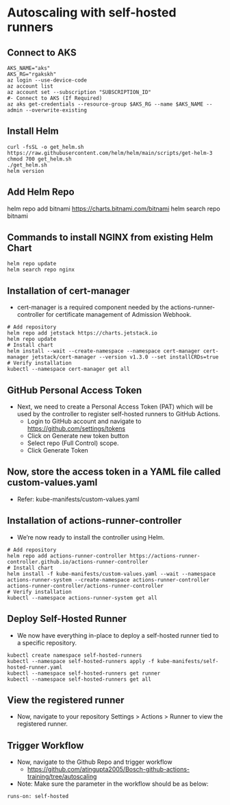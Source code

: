 #	Autoscaling with self-hosted runners
## Connect to AKS
```
AKS_NAME="aks"
AKS_RG="rgakskh"
az login --use-device-code
az account list
az account set --subscription "SUBSCRIPTION_ID"
#- Connect to AKS (If Required)
az aks get-credentials --resource-group $AKS_RG --name $AKS_NAME --admin --overwrite-existing
```

## Install Helm
```
curl -fsSL -o get_helm.sh https://raw.githubusercontent.com/helm/helm/main/scripts/get-helm-3
chmod 700 get_helm.sh
./get_helm.sh
helm version
```

## Add Helm Repo
helm repo add bitnami https://charts.bitnami.com/bitnami
helm search repo bitnami

## Commands to install NGINX from existing Helm Chart
```
helm repo update
helm search repo nginx
```


## Installation of cert-manager
- cert-manager is a required component needed by the actions-runner-controller for certificate management of Admission Webhook.
```
# Add repository
helm repo add jetstack https://charts.jetstack.io
helm repo update
# Install chart
helm install --wait --create-namespace --namespace cert-manager cert-manager jetstack/cert-manager --version v1.3.0 --set installCRDs=true
# Verify installation
kubectl --namespace cert-manager get all
```

## GitHub Personal Access Token
- Next, we need to create a Personal Access Token (PAT) which will be used by the controller to register self-hosted runners to GitHub Actions.
  - Login to GitHub account and navigate to https://github.com/settings/tokens
  - Click on Generate new token button
  - Select repo (Full Control) scope.
  - Click Generate Token

## Now, store the access token in a YAML file called custom-values.yaml
- Refer: kube-manifests/custom-values.yaml

## Installation of actions-runner-controller
- We’re now ready to install the controller using Helm.
```
# Add repository
helm repo add actions-runner-controller https://actions-runner-controller.github.io/actions-runner-controller
# Install chart
helm install -f kube-manifests/custom-values.yaml --wait --namespace actions-runner-system --create-namespace actions-runner-controller actions-runner-controller/actions-runner-controller
# Verify installation
kubectl --namespace actions-runner-system get all
```

## Deploy Self-Hosted Runner
- We now have everything in-place to deploy a self-hosted runner tied to a specific repository.
```
kubectl create namespace self-hosted-runners
kubectl --namespace self-hosted-runners apply -f kube-manifests/self-hosted-runner.yaml
kubectl --namespace self-hosted-runners get runner
kubectl --namespace self-hosted-runners get all
```

## View the registered runner
- Now, navigate to your repository Settings > Actions > Runner to view the registered runner.

## Trigger Workflow
- Now, navigate to the Github Repo and trigger workflow
  - https://github.com/atingupta2005/Bosch-github-actions-training/tree/autoscaling
- Note: Make sure the parameter in the workflow should be as below:
```
runs-on: self-hosted
```
